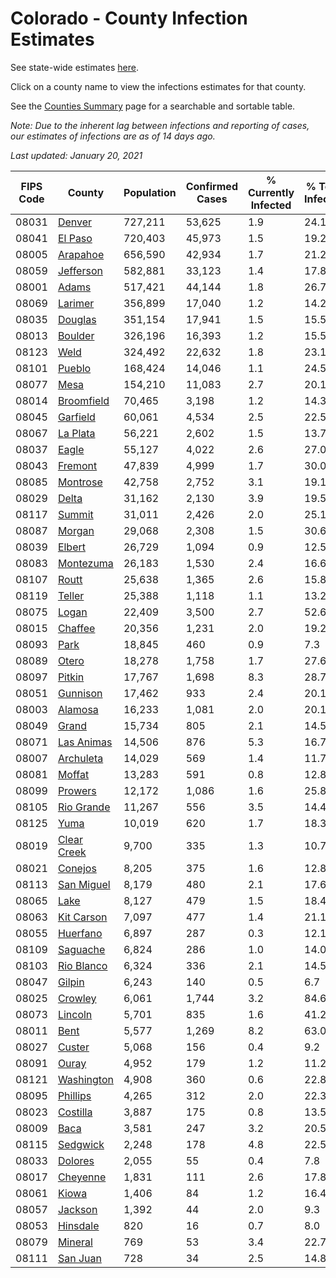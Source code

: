 # Colorado - County Infection Estimates

See state-wide estimates [here](/infections/us-co).

Click on a county name to view the infections estimates for that county.

See the [Counties Summary](/infections/summary-counties) page for a searchable and sortable table.

*Note: Due to the inherent lag between infections and reporting of cases, our estimates of infections are as of 14 days ago.*

*Last updated: January 20, 2021*

|   FIPS Code |                     County |   Population |   Confirmed Cases |   % Currently Infected |   % Total Infected |
|-------------|----------------------------|--------------|-------------------|------------------------|--------------------|
|       08031 |           [Denver](denver) |      727,211 |            53,625 |                    1.9 |               24.1 |
|       08041 |         [El Paso](el-paso) |      720,403 |            45,973 |                    1.5 |               19.2 |
|       08005 |       [Arapahoe](arapahoe) |      656,590 |            42,934 |                    1.7 |               21.2 |
|       08059 |     [Jefferson](jefferson) |      582,881 |            33,123 |                    1.4 |               17.8 |
|       08001 |             [Adams](adams) |      517,421 |            44,144 |                    1.8 |               26.7 |
|       08069 |         [Larimer](larimer) |      356,899 |            17,040 |                    1.2 |               14.2 |
|       08035 |         [Douglas](douglas) |      351,154 |            17,941 |                    1.5 |               15.5 |
|       08013 |         [Boulder](boulder) |      326,196 |            16,393 |                    1.2 |               15.5 |
|       08123 |               [Weld](weld) |      324,492 |            22,632 |                    1.8 |               23.1 |
|       08101 |           [Pueblo](pueblo) |      168,424 |            14,046 |                    1.1 |               24.5 |
|       08077 |               [Mesa](mesa) |      154,210 |            11,083 |                    2.7 |               20.1 |
|       08014 |   [Broomfield](broomfield) |       70,465 |             3,198 |                    1.2 |               14.3 |
|       08045 |       [Garfield](garfield) |       60,061 |             4,534 |                    2.5 |               22.5 |
|       08067 |       [La Plata](la-plata) |       56,221 |             2,602 |                    1.5 |               13.7 |
|       08037 |             [Eagle](eagle) |       55,127 |             4,022 |                    2.6 |               27.0 |
|       08043 |         [Fremont](fremont) |       47,839 |             4,999 |                    1.7 |               30.0 |
|       08085 |       [Montrose](montrose) |       42,758 |             2,752 |                    3.1 |               19.1 |
|       08029 |             [Delta](delta) |       31,162 |             2,130 |                    3.9 |               19.5 |
|       08117 |           [Summit](summit) |       31,011 |             2,426 |                    2.0 |               25.1 |
|       08087 |           [Morgan](morgan) |       29,068 |             2,308 |                    1.5 |               30.6 |
|       08039 |           [Elbert](elbert) |       26,729 |             1,094 |                    0.9 |               12.5 |
|       08083 |     [Montezuma](montezuma) |       26,183 |             1,530 |                    2.4 |               16.6 |
|       08107 |             [Routt](routt) |       25,638 |             1,365 |                    2.6 |               15.8 |
|       08119 |           [Teller](teller) |       25,388 |             1,118 |                    1.1 |               13.2 |
|       08075 |             [Logan](logan) |       22,409 |             3,500 |                    2.7 |               52.6 |
|       08015 |         [Chaffee](chaffee) |       20,356 |             1,231 |                    2.0 |               19.2 |
|       08093 |               [Park](park) |       18,845 |               460 |                    0.9 |                7.3 |
|       08089 |             [Otero](otero) |       18,278 |             1,758 |                    1.7 |               27.6 |
|       08097 |           [Pitkin](pitkin) |       17,767 |             1,698 |                    8.3 |               28.7 |
|       08051 |       [Gunnison](gunnison) |       17,462 |               933 |                    2.4 |               20.1 |
|       08003 |         [Alamosa](alamosa) |       16,233 |             1,081 |                    2.0 |               20.1 |
|       08049 |             [Grand](grand) |       15,734 |               805 |                    2.1 |               14.5 |
|       08071 |   [Las Animas](las-animas) |       14,506 |               876 |                    5.3 |               16.7 |
|       08007 |     [Archuleta](archuleta) |       14,029 |               569 |                    1.4 |               11.7 |
|       08081 |           [Moffat](moffat) |       13,283 |               591 |                    0.8 |               12.8 |
|       08099 |         [Prowers](prowers) |       12,172 |             1,086 |                    1.6 |               25.8 |
|       08105 |   [Rio Grande](rio-grande) |       11,267 |               556 |                    3.5 |               14.4 |
|       08125 |               [Yuma](yuma) |       10,019 |               620 |                    1.7 |               18.3 |
|       08019 | [Clear Creek](clear-creek) |        9,700 |               335 |                    1.3 |               10.7 |
|       08021 |         [Conejos](conejos) |        8,205 |               375 |                    1.6 |               12.8 |
|       08113 |   [San Miguel](san-miguel) |        8,179 |               480 |                    2.1 |               17.6 |
|       08065 |               [Lake](lake) |        8,127 |               479 |                    1.5 |               18.4 |
|       08063 |   [Kit Carson](kit-carson) |        7,097 |               477 |                    1.4 |               21.1 |
|       08055 |       [Huerfano](huerfano) |        6,897 |               287 |                    0.3 |               12.1 |
|       08109 |       [Saguache](saguache) |        6,824 |               286 |                    1.0 |               14.0 |
|       08103 |   [Rio Blanco](rio-blanco) |        6,324 |               336 |                    2.1 |               14.5 |
|       08047 |           [Gilpin](gilpin) |        6,243 |               140 |                    0.5 |                6.7 |
|       08025 |         [Crowley](crowley) |        6,061 |             1,744 |                    3.2 |               84.6 |
|       08073 |         [Lincoln](lincoln) |        5,701 |               835 |                    1.6 |               41.2 |
|       08011 |               [Bent](bent) |        5,577 |             1,269 |                    8.2 |               63.0 |
|       08027 |           [Custer](custer) |        5,068 |               156 |                    0.4 |                9.2 |
|       08091 |             [Ouray](ouray) |        4,952 |               179 |                    1.2 |               11.2 |
|       08121 |   [Washington](washington) |        4,908 |               360 |                    0.6 |               22.8 |
|       08095 |       [Phillips](phillips) |        4,265 |               312 |                    2.0 |               22.3 |
|       08023 |       [Costilla](costilla) |        3,887 |               175 |                    0.8 |               13.5 |
|       08009 |               [Baca](baca) |        3,581 |               247 |                    3.2 |               20.5 |
|       08115 |       [Sedgwick](sedgwick) |        2,248 |               178 |                    4.8 |               22.5 |
|       08033 |         [Dolores](dolores) |        2,055 |                55 |                    0.4 |                7.8 |
|       08017 |       [Cheyenne](cheyenne) |        1,831 |               111 |                    2.6 |               17.8 |
|       08061 |             [Kiowa](kiowa) |        1,406 |                84 |                    1.2 |               16.4 |
|       08057 |         [Jackson](jackson) |        1,392 |                44 |                    2.0 |                9.3 |
|       08053 |       [Hinsdale](hinsdale) |          820 |                16 |                    0.7 |                8.0 |
|       08079 |         [Mineral](mineral) |          769 |                53 |                    3.4 |               22.7 |
|       08111 |       [San Juan](san-juan) |          728 |                34 |                    2.5 |               14.8 |